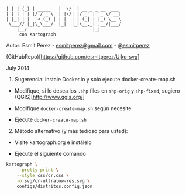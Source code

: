 ```
 _   _ _ _           __  __                 
| | | (_) | _____   |  \/  | __ _ _ __  ___ 
| | | | | |/ / _ \  | |\/| |/ _` | '_ \/ __|
| |_| | |   < (_) | | |  | | (_| | |_) \__ \
 \___// |_|\_\___/  |_|  |_|\__,_| .__/|___/
    |__/                         |_|        
     con Kartograph
```

Autor: Esmit Pérez - esmitperez@gmail.com - [@esmitperez](http://twitter.com/@esmitperez)

(GitHubRepo)[https://github.com/esmitperez/Ujko-svg]

July 2014


1) Sugerencia: instale Docker.io y solo ejecute docker-create-map.sh

- Modifique, si lo desea los ```.shp``` files en ```shp-orig``` y ```shp-fixed```, sugiero 
(QGIS)[http://www.qgis.org/]

- Modifique ```docker-create-map.sh``` según necesite.

- Ejecute ```docker-create-map.sh```


2) Método alternativo (y más tedioso para usted):

- Visite kartograph.org e instálelo

- Ejecute el siguiente comando 

```bash
kartograph \
	--pretty-print \
	--style css/cr.css \
	-o svg/cr-ultralow-res.svg \
	configs/distritos.config.json
```
